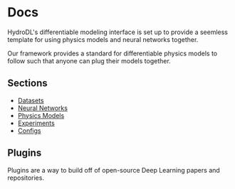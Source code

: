 # Docs

HydroDL's differentiable modeling interface is set up to provide a seemless template for using physics models and neural networks together. 

Our framework provides a standard for differentiable physics models to follow such that anyone can plug their models together. 

## Sections

- [Datasets](../docs/documentation.md)
- [Neural Networks](../docs/neural_networks.md)
- [Physics Models](../docs/physics_models.md)
- [Experiments](../docs/experiments.md)
- [Configs](../docs/configs.md)

## Plugins
Plugins are a way to build off of open-source Deep Learning papers and repositories. 
